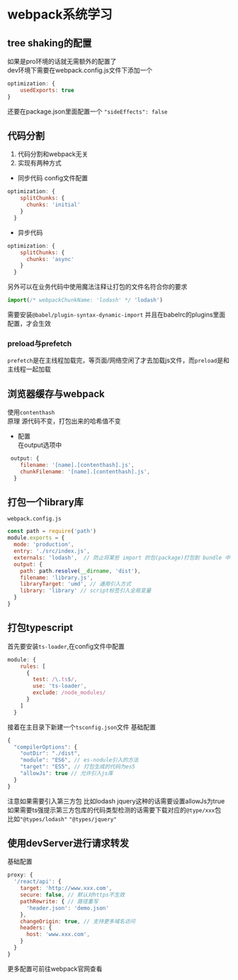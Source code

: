 # webpack系统学习
## tree shaking的配置  
如果是pro环境的话就无需额外的配置了  
dev环境下需要在webpack.config.js文件下添加一个
```javascript
optimization: {
    usedExports: true
}
```
还要在package.json里面配置一个
```"sideEffects": false```

## 代码分割
1. 代码分割和webpack无关
2. 实现有两种方式
* 同步代码 config文件配置  
```javascript
optimization: {
    splitChunks: {
      chunks: 'initial'
    }
  }
```
* 异步代码 
```javascript
optimization: {
    splitChunks: {
      chunks: 'async'
    }
  }
```
另外可以在业务代码中使用魔法注释让打包的文件名符合你的要求
```javascript
import(/* webpackChunkName: 'lodash' */ 'lodash')
```
需要安装`@babel/plugin-syntax-dynamic-import` 并且在babelrc的plugins里面配置，才会生效
### preload与prefetch
`prefetch`是在主线程加载完，等页面/网络空闲了才去加载js文件，而`preload`是和主线程一起加载

## 浏览器缓存与webpack
使用`contenthash`  
 原理 源代码不变，打包出来的哈希值不变  
 * 配置  
 在output选项中  
```javascript
 output: {
    filename: '[name].[contenthash].js',
    chunkFilename: '[name].[contenthash].js',
  }
```

## 打包一个library库
`webpack.config.js`
```javascript
const path = require('path')
module.exports = {
  mode: 'production',
  entry: './src/index.js',
  externals: 'lodash',  // 防止将某些 import 的包(package)打包到 bundle 中，而是在运行时(runtime)再去从外部获取这些扩展依赖
  output: {
    path: path.resolve(__dirname, 'dist'),
    filename: 'library.js',
    libraryTarget: 'umd', // 通用引入方式
    library: 'library' // script标签引入全局变量
  }
}
```

## 打包typescript
首先要安装`ts-loader`,在config文件中配置  
```javascript
module: {
    rules: [
      {
        test: /\.ts$/,
        use: 'ts-loader',
        exclude: /node_modules/
      }
    ]
  }
```
接着在主目录下新建一个`tsconfig.json`文件 基础配置
```javascript
{
  "compilerOptions": {
    "outDir": "./dist",
    "module": "ES6", // es-nodule引入的方法
    "target": "ES5", // 打包生成的代码为es5
    "allowJs": true // 允许引入js库
  }
}
```
注意如果需要引入第三方包 比如lodash jquery这种的话需要设置allowJs为true  
如果需要ts强提示第三方包库的代码类型检测的话需要下载对应的`@type/xxx`包  
比如`"@types/lodash"` `"@types/jquery"`

## 使用devServer进行请求转发
基础配置
```javascript
proxy: {
  '/react/api': {
    target: 'http://www.xxx.com',
    secure: false, // 默认对https不生效
    pathRewrite: { // 路径重写
      'header.json': 'demo.json'
    },
    changeOrigin: true, // 支持更多域名访问
    headers: {
      host: 'www.xxx.com',
    }
  }
}
 ```
 更多配置可前往webpack官网查看
